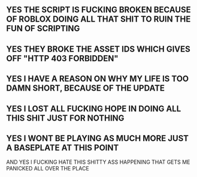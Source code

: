 YES THE SCRIPT IS FUCKING BROKEN BECAUSE OF ROBLOX DOING ALL THAT SHIT TO RUIN THE FUN OF SCRIPTING
---
YES THEY BROKE THE ASSET IDS WHICH GIVES OFF "HTTP 403 FORBIDDEN"
---
YES I HAVE A REASON ON WHY MY LIFE IS TOO DAMN SHORT, BECAUSE OF THE UPDATE
---
YES I LOST ALL FUCKING HOPE IN DOING ALL THIS SHIT JUST FOR NOTHING
---
YES I WONT BE PLAYING AS MUCH MORE JUST A BASEPLATE AT THIS POINT
---
AND YES I FUCKING HATE THIS SHITTY ASS HAPPENING THAT GETS ME PANICKED ALL OVER THE PLACE
